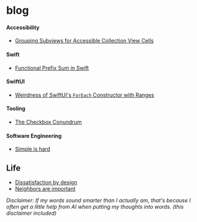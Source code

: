 # blog

#### Accessibility
- [Grouping Subviews for Accessible Collection View Cells](https://github.com/mobiledge/blog/blob/main/grouped-subviews-for-accessible-collection-view-cells.md)

#### Swift
- [Functional Prefix Sum in Swift]()

#### SwiftUI
- [Weirdness of SwiftUI's `ForEach` Constructor with Ranges](https://github.com/mobiledge/blog/blob/main/swiftui-foreach-range-weirdness.md)

#### Tooling
- [The Checkbox Conundrum](https://github.com/mobiledge/blog/blob/main/the-checkbox-conundrum.md)

#### Software Engineering
- [Simple is hard](https://github.com/mobiledge/blog/blob/main/simple-is-hard.md)

## Life
- [Dissatisfaction by design](/dissatisfaction-by-design.md)
- [Neighbors are important](/neighbors-are-important.md)

_Disclaimer: If my words sound smarter than I actually am, that's because I often get a little help from AI when putting my thoughts into words. (this disclaimer included)_



